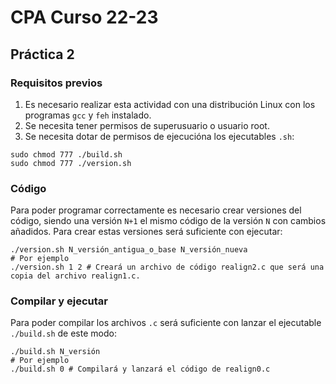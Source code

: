 # CPA Curso 22-23
## Práctica 2
### Requisitos previos
1. Es necesario realizar esta actividad con una distribución Linux con los programas `gcc` y `feh` instalado.
2. Se necesita tener permisos de superusuario o usuario root.
3. Se necesita dotar de permisos de ejecucióna los ejecutables `.sh`:
```
sudo chmod 777 ./build.sh
sudo chmod 777 ./version.sh
```

### Código
Para poder programar correctamente es necesario crear versiones del código, siendo una versión `N+1` el mismo código de la versión `N` con cambios añadidos. Para crear estas versiones será suficiente con ejecutar:
```
./version.sh N_versión_antigua_o_base N_versión_nueva
# Por ejemplo
./version.sh 1 2 # Creará un archivo de código realign2.c que será una copia del archivo realign1.c.
```

### Compilar y ejecutar
Para poder compilar los archivos `.c` será suficiente con lanzar el ejecutable `./build.sh` de este modo:
```
./build.sh N_versión
# Por ejemplo
./build.sh 0 # Compilará y lanzará el código de realign0.c
```
